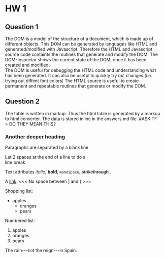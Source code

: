 HW 1
=======
 
Question 1
-----------
The DOM is a model of the structure of a document, which is made up of different objects.
This DOM can be generated by languages like HTML and generated/modified with Javascript.
Therefore the HTML and Javascript source code containts the routines that generate and modify the DOM. The DOM-Inspector shows the current state of the DOM, once it has been created and modified.  
The DOM is useful for debugging the HTML code and understanding what has been generated. It can also be useful to quickly try out changes (i.e. trying out diffent font colors)
The HTML source is useful to create permanent and repeatable routines that generate or modify the DOM.


Question 2
-----------
The table is written in markup. Thus the html table is generated by a markup to html converter.
The data is stored inline in the answers.md file. #ASK TF > DO THEY MEAN THIS?

### Another deeper heading
 
Paragraphs are separated
by a blank line.
 
Let 2 spaces at the end of a line to do a  
line break
 
Text attributes *italic*, **bold**, 
`monospace`, ~~strikethrough~~ .
 
A [link](http://example.com).
<<<   No space between ] and (  >>>
 
Shopping list:
 
* apples
  * oranges
   * pears
   
Numbered list:
 
   1. apples
   2. oranges
   3. pears
 
 The rain---not the reign---in
 Spain.
